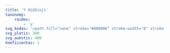 ```yaml
---
title: 'Y didžioji'
taxonomy:
    raides:
        - 'y'
svg_kodas: '<path fill="none" stroke="#000000" stroke-width="8" stroke-linecap="round" stroke-linejoin="round" stroke-miterlimit="10" d="M94.6,99.2c0,0,44.7-55.4,66-44.2c27.5,14.5-61.3,100.8-33,118.4c35.3,22,112-120.4,112-120.4s-97.4,200.3-112.7,226.1c-15.1,25.6-38.5,38.2-35.3,16.8c5.2-35,110.1-77.9,110.1-77.9"/>'
svg_plotis: 340
svg_aukstis: 400
koeficientas: 1
---
```


